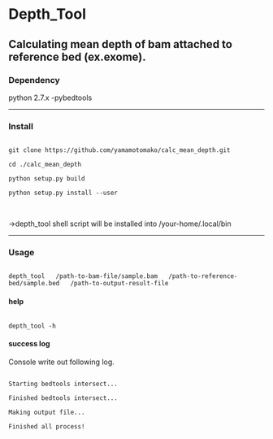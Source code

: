 
<h1>Depth_Tool</h1>
<h2>Calculating mean depth of bam attached to reference bed (ex.exome).</h2>


<h3>Dependency</h3>
python 2.7.x
-pybedtools

<hr>
<h3>Install</h3>
<pre><code>
git clone https://github.com/yamamotomako/calc_mean_depth.git<br>
cd ./calc_mean_depth<br>
python setup.py build<br>
python setup.py install --user<br>
</code></pre>

<br>
->depth_tool shell script will be installed into /your-home/.local/bin<br>


<hr>
<h3>Usage</h3>
<pre><code>
depth_tool   /path-to-bam-file/sample.bam   /path-to-reference-bed/sample.bed   /path-to-output-result-file
</code></pre>


<h4>help</h4>
<pre><code>
depth_tool -h
</code></pre>


<h4>success log</h4>
Console write out following log.<br>
<pre><code>
Starting bedtools intersect...<br>
Finished bedtools intersect...<br>
Making output file...<br>
Finished all process!<br>
</code></pre>


